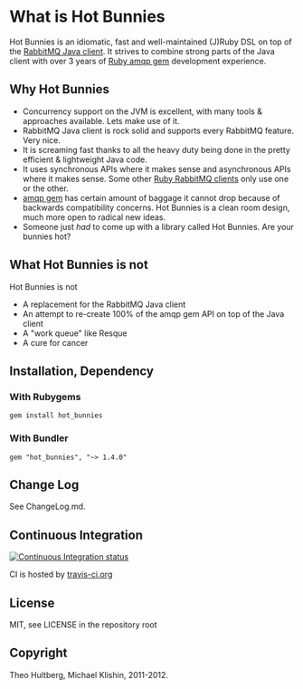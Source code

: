 # What is Hot Bunnies

Hot Bunnies is an idiomatic, fast and well-maintained (J)Ruby DSL on top of the [RabbitMQ Java client](http://www.rabbitmq.com/api-guide.html). It strives to combine
strong parts of the Java client with over 3 years of [Ruby amqp gem](https://github.com/ruby-amqp/amqp) development experience.

## Why Hot Bunnies

 * Concurrency support on the JVM is excellent, with many tools & approaches available. Lets make use of it.
 * RabbitMQ Java client is rock solid and supports every RabbitMQ feature. Very nice.
 * It is screaming fast thanks to all the heavy duty being done in the pretty efficient & lightweight Java code.
 * It uses synchronous APIs where it makes sense and asynchronous APIs where it makes sense. Some other [Ruby RabbitMQ clients](https://github.com/ruby-amqp)
   only use one or the other.
 * [amqp gem](https://github.com/ruby-amqp/amqp) has certain amount of baggage it cannot drop because of backwards compatibility concerns. Hot Bunnies is a
   clean room design, much more open to radical new ideas.
 * Someone just *had* to come up with a library called Hot Bunnies. Are your bunnies hot?


## What Hot Bunnies is not

Hot Bunnies is not

 * A replacement for the RabbitMQ Java client
 * An attempt to re-create 100% of the amqp gem API on top of the Java client
 * A "work queue" like Resque
 * A cure for cancer


## Installation, Dependency

### With Rubygems

    gem install hot_bunnies

### With Bundler

    gem "hot_bunnies", "~> 1.4.0"


## Change Log

See ChangeLog.md.


## Continuous Integration

[![Continuous Integration status](https://secure.travis-ci.org/ruby-amqp/hot_bunnies.png)](http://travis-ci.org/ruby-amqp/hot_bunnies)

CI is hosted by [travis-ci.org](http://travis-ci.org)


## License

MIT, see LICENSE in the repository root


## Copyright

Theo Hultberg, Michael Klishin, 2011-2012.

